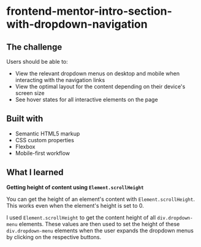 # frontend-mentor-intro-section-with-dropdown-navigation

## The challenge

Users should be able to:

- View the relevant dropdown menus on desktop and mobile when interacting with the navigation links
- View the optimal layout for the content depending on their device's screen size
- See hover states for all interactive elements on the page

## Built with

- Semantic HTML5 markup
- CSS custom properties
- Flexbox
- Mobile-first workflow

## What I learned

**Getting height of content using `Element.scrollHeight`**

You can get the height of an element's content with `Element.scrollHeight`. This works even when the element's height is set to 0.

I used `Element.scrollHeight` to get the content height of all `div.dropdown-menu` elements. These values are then used to set the height of these `div.dropdown-menu` elements when the user expands the dropdown menus by clicking on the respective buttons.
